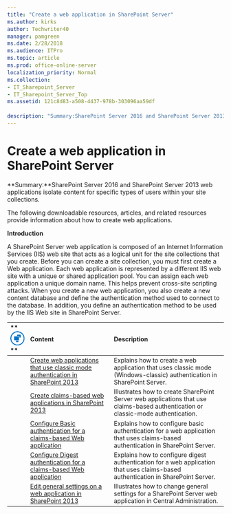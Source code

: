 ```yaml
---
title: "Create a web application in SharePoint Server"
ms.author: kirks
author: Techwriter40
manager: pamgreen
ms.date: 2/28/2018
ms.audience: ITPro
ms.topic: article
ms.prod: office-online-server
localization_priority: Normal
ms.collection:
- IT_Sharepoint_Server
- IT_Sharepoint_Server_Top
ms.assetid: 121c8d83-a508-4437-978b-303096aa59df

description: "Summary:SharePoint Server 2016 and SharePoint Server 2013 web applications isolate content for specific types of users within your site collections."
---
```


# Create a web application in SharePoint Server

 **Summary:**SharePoint Server 2016 and SharePoint Server 2013 web applications isolate content for specific types of users within your site collections.
  
The following downloadable resources, articles, and related resources provide information about how to create web applications.
  
 **Introduction**
  
A SharePoint Server web application is composed of an Internet Information Services (IIS) web site that acts as a logical unit for the site collections that you create. Before you can create a site collection, you must first create a Web application. Each web application is represented by a different IIS web site with a unique or shared application pool. You can assign each web application a unique domain name. This helps prevent cross-site scripting attacks. When you create a new web application, you also create a new content database and define the authentication method used to connect to the database. In addition, you define an authentication method to be used by the IIS Web site in SharePoint Server.
  
|**        ![Building blocks](../media/mod_icon_buildingblock_M.png)                 **|**Content**|**Description**|
|:-----|:-----|:-----|
||[Create web applications that use classic mode authentication in SharePoint 2013](create-web-applications-that-use-classic-mode-authentication.md) <br/> |Explains how to create a web application that uses classic mode (Windows-classic) authentication in SharePoint Server.  <br/> |
||[Create claims-based web applications in SharePoint 2013](create-claims-based-web-applications.md) <br/> |Illustrates how to create SharePoint Server web applications that use claims-based authentication or classic-mode authentication.  <br/> |
||[Configure Basic authentication for a claims-based Web application](configure-basic-authentication-for-a-claims-based-web-application.md) <br/> |Explains how to configure basic authentication for a web application that uses claims-based authentication in SharePoint Server.  <br/> |
||[Configure Digest authentication for a claims-based Web application](configure-digest-authentication-for-a-claims-based-web-application.md) <br/> |Explains how to configure digest authentication for a web application that uses claims-based authentication in SharePoint Server.  <br/> |
||[Edit general settings on a web application in SharePoint 2013](edit-general-settings-on-a-web-application.md) <br/> |Illustrates how to change general settings for a SharePoint Server web application in Central Administration.  <br/> |
   

